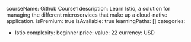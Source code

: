   courseName: Github Course1
  description: Learn Istio, a solution for managing the different microservices that make up a cloud-native application.
  isPremium: true
  isAvailable: true
  learningPaths: []
  categories:
  - Istio
  complexity: beginner
  price:
    value: 22
    currency: USD
